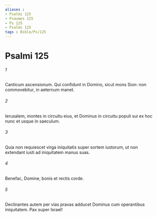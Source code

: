 ```yaml
---
aliases : 
- Psalmi 125
- Psaumes 125
- Ps 125
- Psalms 125
tags : Bible/Ps/125
---
```


# Psalmi 125

###### 1
Canticum ascensionum. Qui confidunt in Domino, sicut mons Sion: non commovebitur, in aeternum manet.
###### 2
Ierusalem, montes in circuitu eius, et Dominus in circuitu populi sui ex hoc nunc et usque in saeculum.
###### 3
Quia non requiescet virga iniquitatis super sortem iustorum, ut non extendant iusti ad iniquitatem manus suas.
###### 4
Benefac, Domine, bonis et rectis corde.
###### 5
Declinantes autem per vias pravas adducet Dominus cum operantibus iniquitatem. Pax super Israel!
